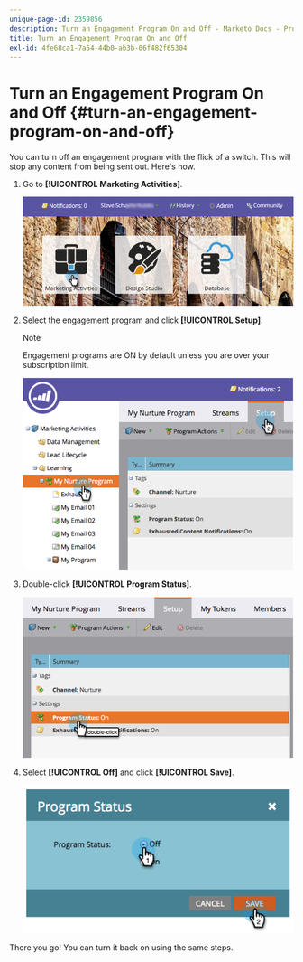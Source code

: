 ```yaml
---
unique-page-id: 2359856
description: Turn an Engagement Program On and Off - Marketo Docs - Product Documentation
title: Turn an Engagement Program On and Off
exl-id: 4fe68ca1-7a54-44b0-ab3b-06f482f65304
---
```

# Turn an Engagement Program On and Off {#turn-an-engagement-program-on-and-off}

You can turn off an engagement program with the flick of a switch. This will stop any content from being sent out. Here's how.

1. Go to **[!UICONTROL Marketing Activities]**.

   ![](assets/login-marketing-activities.png)

1. Select the engagement program and click **[!UICONTROL Setup]**.

   >[!NOTE]
   >
   >Engagement programs are ON by default unless you are over your subscription limit.

   ![](assets/image2014-9-15-17-3a14-3a56.png)

1. Double-click **[!UICONTROL Program Status]**.

   ![](assets/image2014-9-15-17-3a14-3a59.png)

1. Select **[!UICONTROL Off]** and click **[!UICONTROL Save]**.

   ![](assets/image2014-9-15-17-3a15-3a2.png)

There you go! You can turn it back on using the same steps.

